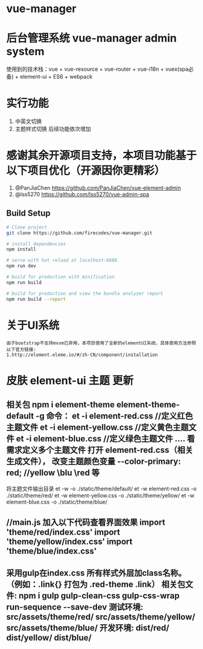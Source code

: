 # vue-manager

[线上地址]: https://firecodes.github.io/vue-manager/

# 后台管理系统 vue-manager  admin system
使用到的技术栈：vue + vue-resource + vue-router + vue-i18n + vuex(spa必备) + element-ui + ES6 + webpack 


# 实行功能
1. 中英文切换
2. 主题样式切换
后续功能依次增加

# 感谢其余开源项目支持，本项目功能基于以下项目优化（开源因你更精彩）
1. @PanJiaChen   https://github.com/PanJiaChen/vue-element-admin
2. @lss5270   https://github.com/lss5270/vue-admin-spa


## Build Setup

``` bash
# Clone project
git clone https://github.com/firecodes/vue-manager.git

# install dependencies
npm install

# serve with hot reload at localhost:8686
npm run dev

# build for production with minification
npm run build

# build for production and view the bundle analyzer report
npm run build --report
```

# 关于UI系统
    由于bootstrap不支持mvvm已弃用，本项目使用了全新的elementUI系统，具体使用方法参照以下官方链接:
    1.http://element.eleme.io/#/zh-CN/component/installation


# 皮肤 element-ui 主题 更新
 相关包 npm i element-theme element-theme-default -g
 命令：
 et -i element-red.css  //定义红色主题文件
 et -i element-yellow.css  //定义黄色主题文件
 et -i element-blue.css  //定义绿色主题文件
....  看需求定义多个主题文件
打开 element-red.css（相关生成文件）， 改变主题颜色变量
 --color-primary: red;  //yellow \blu \red 等
-----------------------------------------------------
将主题文件输出目录
et -w -o ./static/theme/default/
et -w element-red.css -o ./static/theme/red/
et -w element-yellow.css -o ./static/theme/yellow/
et -w element-blue.css -o ./static/theme/blue/

//main.js 加入以下代码查看界面效果
import 'theme/red/index.css'
import 'theme/yellow/index.css'
import 'theme/blue/index.css'
---------------------------------------------------------------------------------
采用gulp在index.css 所有样式外层加class名称。（例如：.link{} 打包为 .red-theme .link）
相关包文件: npm i gulp gulp-clean-css gulp-css-wrap run-sequence --save-dev
测试环境:
src/assets/theme/red/
src/assets/theme/yellow/
src/assets/theme/blue/
开发环境:
dist/red/
dist/yellow/
dist/blue/
---------------------------------------------------------------------------------






